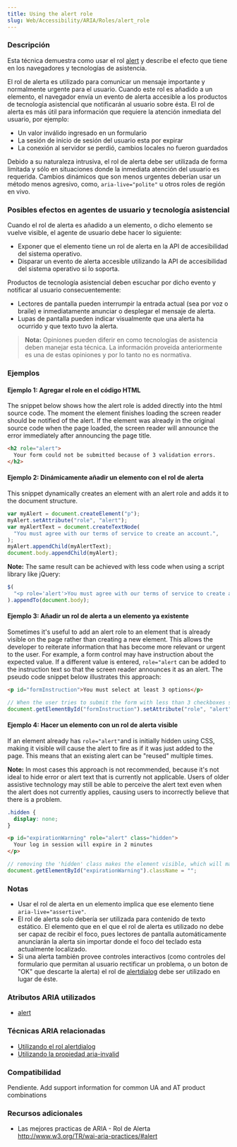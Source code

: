 ```yaml
---
title: Using the alert role
slug: Web/Accessibility/ARIA/Roles/alert_role
---
```


### Descripción

Esta técnica demuestra como usar el rol [alert](https://www.w3.org/TR/wai-aria-1.1/#alert) y describe el efecto que tiene en los navegadores y tecnologías de asistencia.

El rol de alerta es utilizado para comunicar un mensaje importante y normalmente urgente para el usuario. Cuando este rol es añadido a un elemento, el navegador envía un evento de alerta accesible a los productos de tecnología asistencial que notificarán al usuario sobre ésta. El rol de alerta es más útil para información que requiere la atención inmediata del usuario, por ejemplo:

- Un valor inválido ingresado en un formulario
- La sesión de inicio de sesión del usuario esta por expirar
- La conexión al servidor se perdió, cambios locales no fueron guardados

Debido a su naturaleza intrusiva, el rol de alerta debe ser utilizada de forma limitada y sólo en situaciones donde la inmediata atención del usuario es requerida. Cambios dinámicos que son menos urgentes deberían usar un método menos agresivo, como, `aria-live="polite"` u otros roles de región en vivo.

### Posibles efectos en agentes de usuario y tecnología asistencial

Cuando el rol de alerta es añadido a un elemento, o dicho elemento se vuelve visible, el agente de usuario debe hacer lo siguiente:

- Exponer que el elemento tiene un rol de alerta en la API de accesibilidad del sistema operativo.
- Disparar un evento de alerta accesible utilizando la API de accesibilidad del sistema operativo si lo soporta.

Productos de tecnología asistencial deben escuchar por dicho evento y notificar al usuario consecuentemente:

- Lectores de pantalla pueden interrumpir la entrada actual (sea por voz o braile) e inmediatamente anunciar o desplegar el mensaje de alerta.
- Lupas de pantalla pueden indicar visualmente que una alerta ha ocurrido y que texto tuvo la alerta.

> **Nota:** Opiniones pueden diferir en como tecnologías de asistencia deben manejar esta técnica. La información proveida anteriormente es una de estas opiniones y por lo tanto no es normativa.

### Ejemplos

#### Ejemplo 1: Agregar el role en el código HTML

The snippet below shows how the alert role is added directly into the html source code. The moment the element finishes loading the screen reader should be notified of the alert. If the element was already in the original source code when the page loaded, the screen reader will announce the error immediately after announcing the page title.

```html
<h2 role="alert">
  Your form could not be submitted because of 3 validation errors.
</h2>
```

#### Ejemplo 2: Dinámicamente añadir un elemento con el rol de alerta

This snippet dynamically creates an element with an alert role and adds it to the document structure.

```js
var myAlert = document.createElement("p");
myAlert.setAttribute("role", "alert");
var myAlertText = document.createTextNode(
  "You must agree with our terms of service to create an account.",
);
myAlert.appendChild(myAlertText);
document.body.appendChild(myAlert);
```

**Note:** The same result can be achieved with less code when using a script library like jQuery:

```js
$(
  "<p role='alert'>You must agree with our terms of service to create an account.</p>",
).appendTo(document.body);
```

#### Ejemplo 3: Añadir un rol de alerta a un elemento ya existente

Sometimes it's useful to add an alert role to an element that is already visible on the page rather than creating a new element. This allows the developer to reiterate information that has become more relevant or urgent to the user. For example, a form control may have instruction about the expected value. If a different value is entered, `role="alert` can be added to the instruction text so that the screen reader announces it as an alert. The pseudo code snippet below illustrates this approach:

```html
<p id="formInstruction">You must select at least 3 options</p>
```

```js
// When the user tries to submit the form with less than 3 checkboxes selected:
document.getElementById("formInstruction").setAttribute("role", "alert");
```

#### Ejemplo 4: Hacer un elemento con un rol de alerta visible

If an element already has `role="alert"`and is initially hidden using CSS, making it visible will cause the alert to fire as if it was just added to the page. This means that an existing alert can be "reused" multiple times.

**Note:** In most cases this approach is not recommended, because it's not ideal to hide error or alert text that is currently not applicable. Users of older assistive technology may still be able to perceive the alert text even when the alert does not currently applies, causing users to incorrectly believe that there is a problem.

```css
.hidden {
  display: none;
}
```

```html
<p id="expirationWarning" role="alert" class="hidden">
  Your log in session will expire in 2 minutes
</p>
```

```js
// removing the 'hidden' class makes the element visible, which will make the screen reader announce the alert:
document.getElementById("expirationWarning").className = "";
```

### Notas

- Usar el rol de alerta en un elemento implica que ese elemento tiene `aria-live="assertive"`.
- El rol de alerta solo debería ser utilizada para contenido de texto estático. El elemento que en el que el rol de alerta es utilizado no debe ser capaz de recibir el foco, pues lectores de pantalla automáticamente anunciarán la alerta sin importar donde el foco del teclado esta actualmente localizado.
- Si una alerta también provee controles interactivos (como controles del formulario que permitan al usuario rectificar un problema, o un boton de "OK" que descarte la alerta) el rol de [alertdialog](/en/Accessibility/ARIA/ARIA_Techniques/Using_the_alertdialog_role) debe ser utilizado en lugar de éste.

### Atributos ARIA utilizados

- [alert](https://www.w3.org/TR/wai-aria-1.1/#alert)

### Técnicas ARIA relacionadas

- [Utilizando el rol alertdialog](/en/Accessibility/ARIA/ARIA_Techniques/Using_the_alertdialog_role)
- [Utilizando la propiedad aria-invalid](/en/Accessibility/ARIA/ARIA_Techniques/Using_the_aria-invalid_property)

### Compatibilidad

Pendiente. Add support information for common UA and AT product combinations

### Recursos adicionales

- Las mejores practicas de ARIA - Rol de Alerta <http://www.w3.org/TR/wai-aria-practices/#alert>
